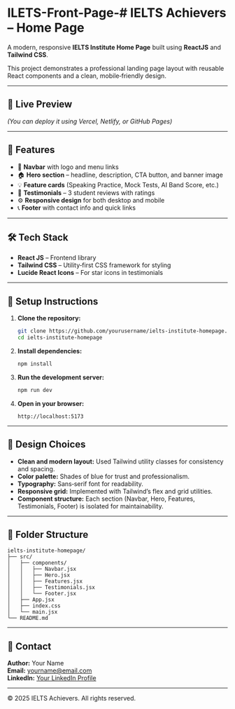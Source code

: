 # ILETS-Front-Page-# IELTS Achievers – Home Page

A modern, responsive **IELTS Institute Home Page** built using **ReactJS** and **Tailwind CSS**.

This project demonstrates a professional landing page layout with reusable React components and a clean, mobile‑friendly design.

---

## 🚀 Live Preview
*(You can deploy it using Vercel, Netlify, or GitHub Pages)*

---

## 🧩 Features
- 🧭 **Navbar** with logo and menu links
- 🏠 **Hero section** – headline, description, CTA button, and banner image
- 💡 **Feature cards** (Speaking Practice, Mock Tests, AI Band Score, etc.)
- 🌟 **Testimonials** – 3 student reviews with ratings
- ⚙️ **Responsive design** for both desktop and mobile
- 📞 **Footer** with contact info and quick links

---

## 🛠️ Tech Stack
- **React JS** – Frontend library
- **Tailwind CSS** – Utility‑first CSS framework for styling
- **Lucide React Icons** – For star icons in testimonials

---

## 🧰 Setup Instructions

1. **Clone the repository:**
   ```bash
   git clone https://github.com/yourusername/ielts-institute-homepage.git
   cd ielts-institute-homepage
   ```

2. **Install dependencies:**
   ```bash
   npm install
   ```

3. **Run the development server:**
   ```bash
   npm run dev
   ```

4. **Open in your browser:**
   ```
   http://localhost:5173
   ```

---

## 🎨 Design Choices
- **Clean and modern layout:** Used Tailwind utility classes for consistency and spacing.
- **Color palette:** Shades of blue for trust and professionalism.
- **Typography:** Sans‑serif font for readability.
- **Responsive grid:** Implemented with Tailwind’s flex and grid utilities.
- **Component structure:** Each section (Navbar, Hero, Features, Testimonials, Footer) is isolated for maintainability.

---

## 📁 Folder Structure
```
ielts-institute-homepage/
├── src/
│   ├── components/
│   │   ├── Navbar.jsx
│   │   ├── Hero.jsx
│   │   ├── Features.jsx
│   │   ├── Testimonials.jsx
│   │   └── Footer.jsx
│   ├── App.jsx
│   ├── index.css
│   └── main.jsx
└── README.md
```

---

## 📧 Contact
**Author:** Your Name  
**Email:** yourname@email.com  
**LinkedIn:** [Your LinkedIn Profile](#)

---

© 2025 IELTS Achievers. All rights reserved.
